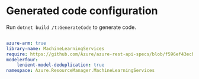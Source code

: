 # Generated code configuration

Run `dotnet build /t:GenerateCode` to generate code.

``` yaml

azure-arm: true
library-name: MachineLearningServices
require: https://github.com/Azure/azure-rest-api-specs/blob/f596ef43ecbff3a8152894b0b753fadeea01091c/specification/machinelearningservices/resource-manager/readme.md
modelerfour:
    lenient-model-deduplication: true
namespace: Azure.ResourceManager.MachineLearningServices

```
